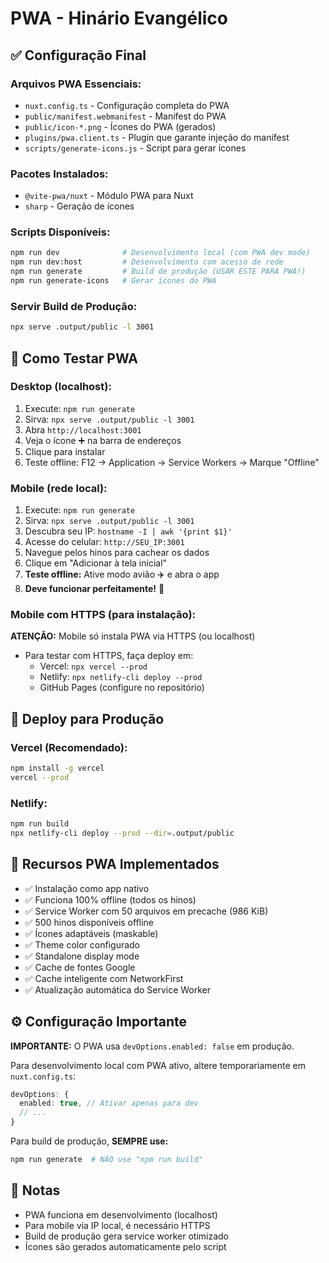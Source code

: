 # PWA - Hinário Evangélico

## ✅ Configuração Final

### Arquivos PWA Essenciais:
- `nuxt.config.ts` - Configuração completa do PWA
- `public/manifest.webmanifest` - Manifest do PWA
- `public/icon-*.png` - Ícones do PWA (gerados)
- `plugins/pwa.client.ts` - Plugin que garante injeção do manifest
- `scripts/generate-icons.js` - Script para gerar ícones

### Pacotes Instalados:
- `@vite-pwa/nuxt` - Módulo PWA para Nuxt
- `sharp` - Geração de ícones

### Scripts Disponíveis:
```bash
npm run dev              # Desenvolvimento local (com PWA dev mode)
npm run dev:host         # Desenvolvimento com acesso de rede
npm run generate         # Build de produção (USAR ESTE PARA PWA!)
npm run generate-icons   # Gerar ícones do PWA
```

### Servir Build de Produção:
```bash
npx serve .output/public -l 3001
```

## 📱 Como Testar PWA

### Desktop (localhost):
1. Execute: `npm run generate`
2. Sirva: `npx serve .output/public -l 3001`
3. Abra `http://localhost:3001`
4. Veja o ícone ➕ na barra de endereços
5. Clique para instalar
6. Teste offline: F12 → Application → Service Workers → Marque "Offline"

### Mobile (rede local):
1. Execute: `npm run generate`
2. Sirva: `npx serve .output/public -l 3001`
3. Descubra seu IP: `hostname -I | awk '{print $1}'`
4. Acesse do celular: `http://SEU_IP:3001`
5. Navegue pelos hinos para cachear os dados
6. Clique em "Adicionar à tela inicial"
7. **Teste offline:** Ative modo avião ✈️ e abra o app
8. **Deve funcionar perfeitamente!** 🎉

### Mobile com HTTPS (para instalação):
**ATENÇÃO:** Mobile só instala PWA via HTTPS (ou localhost)
- Para testar com HTTPS, faça deploy em:
  - Vercel: `npx vercel --prod`
  - Netlify: `npx netlify-cli deploy --prod`
  - GitHub Pages (configure no repositório)

## 🚀 Deploy para Produção

### Vercel (Recomendado):
```bash
npm install -g vercel
vercel --prod
```

### Netlify:
```bash
npm run build
npx netlify-cli deploy --prod --dir=.output/public
```

## 🔧 Recursos PWA Implementados

- ✅ Instalação como app nativo
- ✅ Funciona 100% offline (todos os hinos)
- ✅ Service Worker com 50 arquivos em precache (986 KiB)
- ✅ 500 hinos disponíveis offline
- ✅ Ícones adaptáveis (maskable)
- ✅ Theme color configurado
- ✅ Standalone display mode
- ✅ Cache de fontes Google
- ✅ Cache inteligente com NetworkFirst
- ✅ Atualização automática do Service Worker

## ⚙️ Configuração Importante

**IMPORTANTE:** O PWA usa `devOptions.enabled: false` em produção.

Para desenvolvimento local com PWA ativo, altere temporariamente em `nuxt.config.ts`:
```typescript
devOptions: {
  enabled: true, // Ativar apenas para dev
  // ...
}
```

Para build de produção, **SEMPRE use:**
```bash
npm run generate  # NÃO use "npm run build"
```

## 📝 Notas

- PWA funciona em desenvolvimento (localhost)
- Para mobile via IP local, é necessário HTTPS
- Build de produção gera service worker otimizado
- Ícones são gerados automaticamente pelo script

